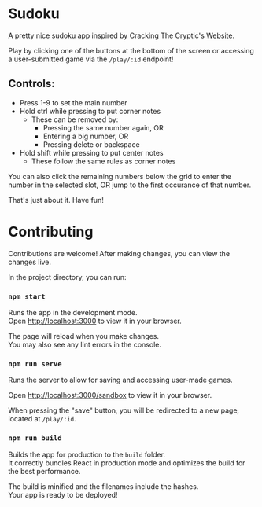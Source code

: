 # Sudoku

A pretty nice sudoku app inspired by Cracking The Cryptic's [Website](https://cracking-the-cryptic.web.app/).

Play by clicking one of the buttons at the bottom of the screen or accessing
a user-submitted game via the `/play/:id` endpoint!

## Controls:

- Press 1-9 to set the main number
- Hold ctrl while pressing to put corner notes
  - These can be removed by:
    - Pressing the same number again, OR
    - Entering a big number, OR
    - Pressing delete or backspace
- Hold shift while pressing to put center notes
  - These follow the same rules as corner notes

You can also click the remaining numbers below the grid to enter the number in the selected slot, OR
jump to the first occurance of that number.

That's just about it. Have fun!

# Contributing

Contributions are welcome! After making changes, you can view the changes live.

In the project directory, you can run:

### `npm start`

Runs the app in the development mode.\
Open [http://localhost:3000](http://localhost:3000) to view it in your browser.

The page will reload when you make changes.\
You may also see any lint errors in the console.

### `npm run serve`

Runs the server to allow for saving and accessing user-made games.

Open [http://localhost:3000/sandbox](http://localhost:3000/sandbox) to view it in your browser.

When pressing the "save" button, you will be redirected to a
new page, located at `/play/:id`.

### `npm run build`

Builds the app for production to the `build` folder.\
It correctly bundles React in production mode and optimizes the build for the best performance.

The build is minified and the filenames include the hashes.\
Your app is ready to be deployed!
